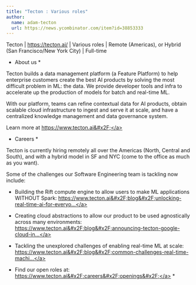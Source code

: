 ```yaml
---
title: "Tecton : Various roles"
author:
  name: adam-tecton
  url: https://news.ycombinator.com/item?id=38853333
---
```

Tecton | <a href="https:&#x2F;&#x2F;tecton.ai&#x2F;" rel="nofollow">https:&#x2F;&#x2F;tecton.ai&#x2F;</a> | Various roles | Remote (Americas), or Hybrid (San Francisco&#x2F;New York City) | Full-time

* About us *

Tecton builds a data management platform (a Feature Platform) to help enterprise customers create the best AI products by solving the most difficult problem in ML: the data. We provide developer tools and infra to accelerate up the production of models for batch and real-time ML.

With our platform, teams can refine contextual data for AI products, obtain scalable cloud infrastructure to ingest and serve it at scale, and have a centralized knowledge management and data governance system.

Learn more at <a href="https:&#x2F;&#x2F;www.tecton.ai&#x2F;" rel="nofollow">https:&#x2F;&#x2F;www.tecton.ai&#x2F;</a>

* Careers *

Tecton is currently hiring remotely all over the Americas (North, Central and South), and with a hybrid model in SF and NYC (come to the office as much as you want).

Some of the challenges our Software Engineering team is tackling now include:

- Building the Rift compute engine to allow users to make ML applications WITHOUT Spark: <a href="https:&#x2F;&#x2F;www.tecton.ai&#x2F;blog&#x2F;unlocking-real-time-ai-for-everyone-with-tecton&#x2F;" rel="nofollow">https:&#x2F;&#x2F;www.tecton.ai&#x2F;blog&#x2F;unlocking-real-time-ai-for-everyo...</a>

- Creating cloud abstractions to allow our product to be used agnostically across many environments: <a href="https:&#x2F;&#x2F;www.tecton.ai&#x2F;blog&#x2F;announcing-tecton-google-cloud-integration&#x2F;" rel="nofollow">https:&#x2F;&#x2F;www.tecton.ai&#x2F;blog&#x2F;announcing-tecton-google-cloud-in...</a>

- Tackling the unexplored challenges of enabling real-time ML at scale: <a href="https:&#x2F;&#x2F;www.tecton.ai&#x2F;blog&#x2F;common-challenges-real-time-machine-learning-feast-tecton&#x2F;" rel="nofollow">https:&#x2F;&#x2F;www.tecton.ai&#x2F;blog&#x2F;common-challenges-real-time-machi...</a>

* Find our open roles at: <a href="https:&#x2F;&#x2F;www.tecton.ai&#x2F;careers&#x2F;openings&#x2F;" rel="nofollow">https:&#x2F;&#x2F;www.tecton.ai&#x2F;careers&#x2F;openings&#x2F;</a> *
